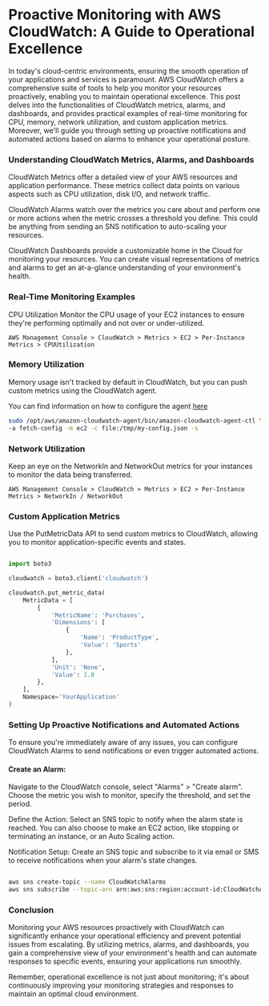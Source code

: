 # Proactive Monitoring with AWS CloudWatch: A Guide to Operational Excellence

In today's cloud-centric environments, ensuring the smooth operation of your applications and services is paramount. AWS CloudWatch offers a comprehensive suite of tools to help you monitor your resources proactively, enabling you to maintain operational excellence. This post delves into the functionalities of CloudWatch metrics, alarms, and dashboards, and provides practical examples of real-time monitoring for CPU, memory, network utilization, and custom application metrics. Moreover, we'll guide you through setting up proactive notifications and automated actions based on alarms to enhance your operational posture.

### Understanding CloudWatch Metrics, Alarms, and Dashboards
CloudWatch Metrics offer a detailed view of your AWS resources and application performance. These metrics collect data points on various aspects such as CPU utilization, disk I/O, and network traffic.

CloudWatch Alarms watch over the metrics you care about and perform one or more actions when the metric crosses a threshold you define. This could be anything from sending an SNS notification to auto-scaling your resources.

CloudWatch Dashboards provide a customizable home in the Cloud for monitoring your resources. You can create visual representations of metrics and alarms to get an at-a-glance understanding of your environment's health.

### Real-Time Monitoring Examples
CPU Utilization
Monitor the CPU usage of your EC2 instances to ensure they're performing optimally and not over or under-utilized.

```
AWS Management Console > CloudWatch > Metrics > EC2 > Per-Instance Metrics > CPUUtilization
```

### Memory Utilization
Memory usage isn't tracked by default in CloudWatch, but you can push custom metrics using the CloudWatch agent.

You can find information on how to configure the agent [here](https://docs.aws.amazon.com/AmazonCloudWatch/latest/monitoring/install-CloudWatch-Agent-commandline-fleet.html)

```bash
sudo /opt/aws/amazon-cloudwatch-agent/bin/amazon-cloudwatch-agent-ctl \
-a fetch-config -m ec2 -c file:/tmp/my-config.json -s
```

### Network Utilization
Keep an eye on the NetworkIn and NetworkOut metrics for your instances to monitor the data being transferred.

```
AWS Management Console > CloudWatch > Metrics > EC2 > Per-Instance Metrics > NetworkIn / NetworkOut
```

### Custom Application Metrics
Use the PutMetricData API to send custom metrics to CloudWatch, allowing you to monitor application-specific events and states.

```python

import boto3

cloudwatch = boto3.client('cloudwatch')

cloudwatch.put_metric_data(
    MetricData = [
        {
            'MetricName': 'Purchases',
            'Dimensions': [
                {
                    'Name': 'ProductType',
                    'Value': 'Sports'
                },
            ],
            'Unit': 'None',
            'Value': 1.0
        },
    ],
    Namespace='YourApplication'
)
```

### Setting Up Proactive Notifications and Automated Actions
To ensure you're immediately aware of any issues, you can configure CloudWatch Alarms to send notifications or even trigger automated actions.

#### Create an Alarm:
Navigate to the CloudWatch console, select "Alarms" > "Create alarm". Choose the metric you wish to monitor, specify the threshold, and set the period.

Define the Action:
Select an SNS topic to notify when the alarm state is reached. You can also choose to make an EC2 action, like stopping or terminating an instance, or an Auto Scaling action.

Notification Setup:
Create an SNS topic and subscribe to it via email or SMS to receive notifications when your alarm's state changes.


```bash

aws sns create-topic --name CloudWatchAlarms
aws sns subscribe --topic-arn arn:aws:sns:region:account-id:CloudWatchAlarms --protocol email --notification-endpoint your-email@example.com

```

### Conclusion

Monitoring your AWS resources proactively with CloudWatch can significantly enhance your operational efficiency and prevent potential issues from escalating. By utilizing metrics, alarms, and dashboards, you gain a comprehensive view of your environment's health and can automate responses to specific events, ensuring your applications run smoothly.

Remember, operational excellence is not just about monitoring; it's about continuously improving your monitoring strategies and responses to maintain an optimal cloud environment.

